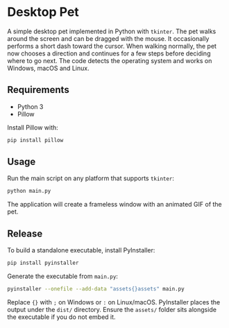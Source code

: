 # Desktop Pet

A simple desktop pet implemented in Python with `tkinter`. The pet walks around the screen and can be dragged with the mouse. It occasionally performs a short dash toward the cursor. When walking normally, the pet now chooses a direction and continues for a few steps before deciding where to go next. The code detects the operating system and works on Windows, macOS and Linux.

## Requirements

- Python 3
- Pillow

Install Pillow with:

```bash
pip install pillow
```

## Usage

Run the main script on any platform that supports `tkinter`:

```bash
python main.py
```

The application will create a frameless window with an animated GIF of the pet.

## Release

To build a standalone executable, install PyInstaller:

```bash
pip install pyinstaller
```

Generate the executable from `main.py`:

```bash
pyinstaller --onefile --add-data "assets{}assets" main.py
```

Replace `{}` with `;` on Windows or `:` on Linux/macOS. PyInstaller places the output under the `dist/` directory. Ensure the `assets/` folder sits alongside the executable if you do not embed it.
